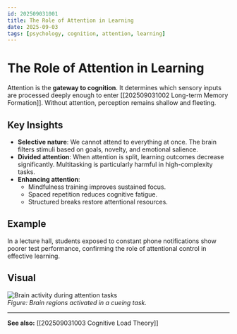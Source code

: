 ```yaml
---
id: 202509031001
title: The Role of Attention in Learning
date: 2025-09-03
tags: [psychology, cognition, attention, learning]
---
```


# The Role of Attention in Learning

Attention is the **gateway to cognition**. It determines which sensory inputs are processed deeply enough to enter [[202509031002 Long-term Memory Formation]]. Without attention, perception remains shallow and fleeting.

## Key Insights
- **Selective nature**: We cannot attend to everything at once. The brain filters stimuli based on goals, novelty, and emotional salience.  
- **Divided attention**: When attention is split, learning outcomes decrease significantly. Multitasking is particularly harmful in high-complexity tasks.  
- **Enhancing attention**:
  - Mindfulness training improves sustained focus.  
  - Spaced repetition reduces cognitive fatigue.  
  - Structured breaks restore attentional resources.

## Example  
In a lecture hall, students exposed to constant phone notifications show poorer test performance, confirming the role of attentional control in effective learning.

## Visual
![Brain activity during attention tasks](https://upload.wikimedia.org/wikipedia/commons/4/4f/Posner_cueing_task.png)  
*Figure: Brain regions activated in a cueing task.*

---

**See also:** [[202509031003 Cognitive Load Theory]]

